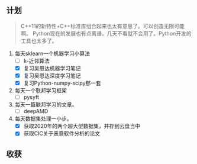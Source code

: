 ## 计划

> C++11的新特性+C++标准库组合起来也太有意思了。可以创造无限可能啊。
> Python现在的发展也有点离谱。几天不看就不会用了。Python开发的工具也太多了。

1. 每天sklearn一个机器学习小算法
   - [ ] k-近邻算法
   - [x] 复习吴恩达机器学习笔记
   - [x] 复习吴恩达深度学习笔记
   - [x] 复习Python-numpy-scipy那一套
2. 每天一个联邦学习框架
   - [ ] pysyft
3. 每天一篇联邦学习的文章。
   - [ ] deepAMD
4. 每天数据集处理一小步。
   - [X] 获取2020年的两个超大型数据集，并存到云盘当中
   - [X] 获取CIC关于恶意软件分析的论文

## 收获

